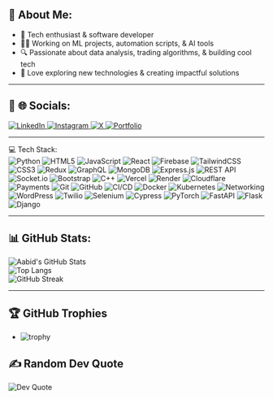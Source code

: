 ## 💫 About Me:  
- 🚀 Tech enthusiast & software developer  
- 👨‍💻 Working on ML projects, automation scripts, & AI tools  
- 🔍 Passionate about data analysis, trading algorithms, & building cool tech  
- 🌟 Love exploring new technologies & creating impactful solutions  

--- 

## 🔗 🌐 Socials:  
<p align="left">
  <a href="https://www.linkedin.com/in/md-aabid-hussain-852a72255/" target="_blank">
    <img alt="LinkedIn" src="https://img.shields.io/badge/LinkedIn-0077B5?style=for-the-badge&logo=linkedin&logoColor=white" />
  </a>
  <a href="https://instagram.com/aabid2947" target="_blank">
    <img alt="Instagram" src="https://img.shields.io/badge/Instagram-E4405F?style=for-the-badge&logo=instagram&logoColor=white" />
  </a>
  <a href="https://x.com/aabid2947" target="_blank">
    <img alt="X" src="https://img.shields.io/badge/X-000000?style=for-the-badge&logo=twitter&logoColor=white" />
  </a>
  <a href="https://portfolio-alpha-neon-44.vercel.app/" target="_blank">
    <img alt="Portfolio" src="https://img.shields.io/badge/Portfolio-24292e?style=for-the-badge&logo=vercel&logoColor=white" />
  </a>
</p>

---

💻 Tech Stack:  
![Python](https://camo.githubusercontent.com/0d0779a129f1dcf6c31613b701fe0646fd4e4d2ed2a7cbd61b27fd5514baa938/68747470733a2f2f696d672e736869656c64732e696f2f62616467652f707974686f6e2d3336373041303f7374796c653d666f722d7468652d6261646765266c6f676f3d707974686f6e266c6f676f436f6c6f723d666664643534)
![HTML5](https://camo.githubusercontent.com/d4d9d935f85b68223a3514c6a889ea3ed6a77afb5f560c05baa1a1b168077830/68747470733a2f2f696d672e736869656c64732e696f2f62616467652f68746d6c352d2532334533344632362e7376673f7374796c653d666f722d7468652d6261646765266c6f676f3d68746d6c35266c6f676f436f6c6f723d7768697465)
![JavaScript](https://camo.githubusercontent.com/29d02b3669d6450d67e043cf5909e740dcb94c1e2306d88ac48b15b4ec55dc65/68747470733a2f2f696d672e736869656c64732e696f2f62616467652f6a6176617363726970742d2532333332333333302e7376673f7374796c653d666f722d7468652d6261646765266c6f676f3d6a617661736372697074266c6f676f436f6c6f723d253233463744463145)
![React](https://img.shields.io/badge/react-%2361DAFB.svg?style=for-the-badge&logo=react&logoColor=black)
![Firebase](https://img.shields.io/badge/firebase-%23039BE5.svg?style=for-the-badge&logo=firebase)
![TailwindCSS](https://img.shields.io/badge/tailwindcss-%2338B2AC.svg?style=for-the-badge&logo=tailwind-css&logoColor=white)
![CSS3](https://img.shields.io/badge/css3-%231572B6.svg?style=for-the-badge&logo=css3&logoColor=white)
![Redux](https://img.shields.io/badge/redux-%23764ABC.svg?style=for-the-badge&logo=redux&logoColor=white)
![GraphQL](https://img.shields.io/badge/graphql-%23E10098.svg?style=for-the-badge&logo=graphql&logoColor=white)
![MongoDB](https://img.shields.io/badge/mongodb-%2347A248.svg?style=for-the-badge&logo=mongodb&logoColor=white)
![Express.js](https://img.shields.io/badge/express.js-%23404d59.svg?style=for-the-badge&logo=express&logoColor=white)
![REST API](https://img.shields.io/badge/api-%2300ACEE.svg?style=for-the-badge&logo=fastapi&logoColor=white)
![Socket.io](https://img.shields.io/badge/socket.io-%23010101.svg?style=for-the-badge&logo=socket.io&logoColor=white)
![Bootstrap](https://img.shields.io/badge/bootstrap-%237952B3.svg?style=for-the-badge&logo=bootstrap&logoColor=white)
![C++](https://img.shields.io/badge/C++-%2300599C.svg?style=for-the-badge&logo=c%2B%2B&logoColor=white)
![Vercel](https://img.shields.io/badge/vercel-%23000000.svg?style=for-the-badge&logo=vercel&logoColor=white)
![Render](https://img.shields.io/badge/render-%23202020.svg?style=for-the-badge&logo=render&logoColor=white)
![Cloudflare](https://img.shields.io/badge/cloudflare-%23F38020.svg?style=for-the-badge&logo=cloudflare&logoColor=white)
![Payments](https://img.shields.io/badge/payment-%2320C997.svg?style=for-the-badge&logo=paypal&logoColor=white)
![Git](https://img.shields.io/badge/git-%23F05033.svg?style=for-the-badge&logo=git&logoColor=white)
![GitHub](https://img.shields.io/badge/github-%23181717.svg?style=for-the-badge&logo=github&logoColor=white)
![CI/CD](https://img.shields.io/badge/ci%2Fcd-%23FF6C37.svg?style=for-the-badge&logo=githubactions&logoColor=white)
![Docker](https://img.shields.io/badge/docker-%232496ED.svg?style=for-the-badge&logo=docker&logoColor=white)
![Kubernetes](https://img.shields.io/badge/kubernetes-%23326CE5.svg?style=for-the-badge&logo=kubernetes&logoColor=white)
![Networking](https://img.shields.io/badge/networking-%234285F4.svg?style=for-the-badge&logo=cloud&logoColor=white)
![WordPress](https://img.shields.io/badge/wordpress-%23117AC9.svg?style=for-the-badge&logo=wordpress&logoColor=white)
![Twilio](https://img.shields.io/badge/twilio-%23F22F46.svg?style=for-the-badge&logo=twilio&logoColor=white)
![Selenium](https://img.shields.io/badge/selenium-%2343B02A.svg?style=for-the-badge&logo=selenium&logoColor=white)
![Cypress](https://img.shields.io/badge/cypress-%23172A3A.svg?style=for-the-badge&logo=cypress&logoColor=white)
![PyTorch](https://img.shields.io/badge/pytorch-%23EE4C2C.svg?style=for-the-badge&logo=pytorch&logoColor=white)
![FastAPI](https://img.shields.io/badge/fastapi-%2300ACEE.svg?style=for-the-badge&logo=fastapi&logoColor=white)
![Flask](https://img.shields.io/badge/flask-%23000000.svg?style=for-the-badge&logo=flask&logoColor=white)
![Django](https://img.shields.io/badge/django-%23092E20.svg?style=for-the-badge&logo=django&logoColor=white)


---

## 📊 GitHub Stats:
![Aabid's GitHub Stats](https://github-readme-stats.vercel.app/api?username=aabid2947&show_icons=true&theme=radical)  
![Top Langs](https://github-readme-stats.vercel.app/api/top-langs/?username=aabid2947&layout=compact&theme=radical)  
![GitHub Streak](https://streak-stats.demolab.com?user=aabid2947&theme=radical&hide_border=true)


---

## 🏆 GitHub Trophies
- ![trophy](https://github-profile-trophy.vercel.app/?username=aabid2947&theme=radical&no-frame=true&row=2&column=4)


## ✍️ Random Dev Quote  
![Dev Quote](https://camo.githubusercontent.com/5b5c039e0e17338e87aa9eaf0026a06f8b9774c8d752415a92e7ba581157abb8/68747470733a2f2f71756f7465732d6769746875622d726561646d652e76657263656c2e6170702f6170693f747970653d686f72697a6f6e74616c267468656d653d7261646963616c)


<!--
**aabid2947/aabid2947** is a ✨ _special_ ✨ repository because its `README.md` (this file) appears on your GitHub profile.

Here are some ideas to get you started:

- 🔭 I’m currently working on ...
- 🌱 I’m currently learning ...
- 👯 I’m looking to collaborate on ...
- 🤔 I’m looking for help with ...
- 💬 Ask me about ...
- 📫 How to reach me: ...
- 😄 Pronouns: ...
- ⚡ Fun fact: ...
-->
